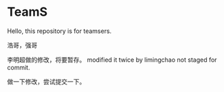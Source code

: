 # TeamS
Hello, this repository is for teamsers.

浩哥，强哥

李明超做的修改，将要暂存。
modified it twice by limingchao not staged for commit.

做一下修改，尝试提交一下。
